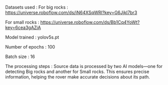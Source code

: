 Datasets used : 
For big rocks : https://universe.roboflow.com/ds/iN64XSqWRl?key=G6JjkI7br3

For small rocks : https://universe.roboflow.com/ds/Bb1Cq4YoWt?key=6cea3gAZiA

Model trained : yolov5s.pt

Number of epochs : 100 

Batch size : 16

The processing steps : 
Source data is processed by two AI models—one for detecting Big rocks and another for Small rocks. This ensures precise information, helping the rover make accurate decisions about its path.
